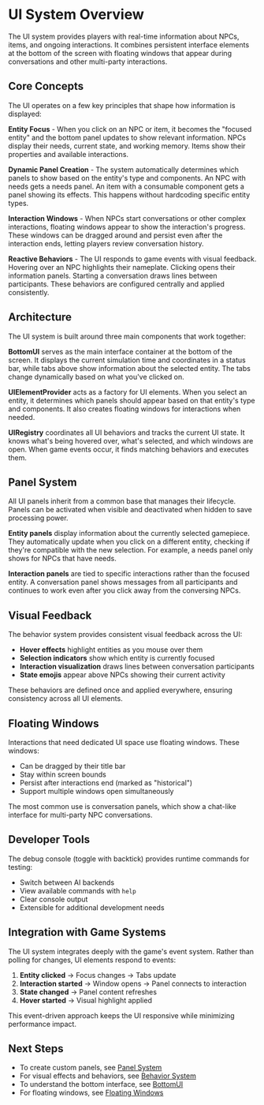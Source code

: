 # UI System Overview

The UI system provides players with real-time information about NPCs, items, and ongoing interactions. It combines persistent interface elements at the bottom of the screen with floating windows that appear during conversations and other multi-party interactions.

## Core Concepts

The UI operates on a few key principles that shape how information is displayed:

**Entity Focus** - When you click on an NPC or item, it becomes the "focused entity" and the bottom panel updates to show relevant information. NPCs display their needs, current state, and working memory. Items show their properties and available interactions.

**Dynamic Panel Creation** - The system automatically determines which panels to show based on the entity's type and components. An NPC with needs gets a needs panel. An item with a consumable component gets a panel showing its effects. This happens without hardcoding specific entity types.

**Interaction Windows** - When NPCs start conversations or other complex interactions, floating windows appear to show the interaction's progress. These windows can be dragged around and persist even after the interaction ends, letting players review conversation history.

**Reactive Behaviors** - The UI responds to game events with visual feedback. Hovering over an NPC highlights their nameplate. Clicking opens their information panels. Starting a conversation draws lines between participants. These behaviors are configured centrally and applied consistently.

## Architecture

The UI system is built around three main components that work together:

**BottomUI** serves as the main interface container at the bottom of the screen. It displays the current simulation time and coordinates in a status bar, while tabs above show information about the selected entity. The tabs change dynamically based on what you've clicked on.

**UIElementProvider** acts as a factory for UI elements. When you select an entity, it determines which panels should appear based on that entity's type and components. It also creates floating windows for interactions when needed.

**UIRegistry** coordinates all UI behaviors and tracks the current UI state. It knows what's being hovered over, what's selected, and which windows are open. When game events occur, it finds matching behaviors and executes them.

## Panel System

All UI panels inherit from a common base that manages their lifecycle. Panels can be activated when visible and deactivated when hidden to save processing power.

**Entity panels** display information about the currently selected gamepiece. They automatically update when you click on a different entity, checking if they're compatible with the new selection. For example, a needs panel only shows for NPCs that have needs.

**Interaction panels** are tied to specific interactions rather than the focused entity. A conversation panel shows messages from all participants and continues to work even after you click away from the conversing NPCs.

## Visual Feedback

The behavior system provides consistent visual feedback across the UI:

- **Hover effects** highlight entities as you mouse over them
- **Selection indicators** show which entity is currently focused
- **Interaction visualization** draws lines between conversation participants
- **State emojis** appear above NPCs showing their current activity

These behaviors are defined once and applied everywhere, ensuring consistency across all UI elements.

## Floating Windows

Interactions that need dedicated UI space use floating windows. These windows:
- Can be dragged by their title bar
- Stay within screen bounds
- Persist after interactions end (marked as "historical")
- Support multiple windows open simultaneously

The most common use is conversation panels, which show a chat-like interface for multi-party NPC conversations.

## Developer Tools

The debug console (toggle with backtick) provides runtime commands for testing:
- Switch between AI backends
- View available commands with `help`
- Clear console output
- Extensible for additional development needs

## Integration with Game Systems

The UI system integrates deeply with the game's event system. Rather than polling for changes, UI elements respond to events:

1. **Entity clicked** → Focus changes → Tabs update
2. **Interaction started** → Window opens → Panel connects to interaction
3. **State changed** → Panel content refreshes
4. **Hover started** → Visual highlight applied

This event-driven approach keeps the UI responsive while minimizing performance impact.

## Next Steps

- To create custom panels, see [Panel System](panels.md)
- For visual effects and behaviors, see [Behavior System](behaviors.md)
- To understand the bottom interface, see [BottomUI](bottom_ui.md)
- For floating windows, see [Floating Windows](floating_windows.md)